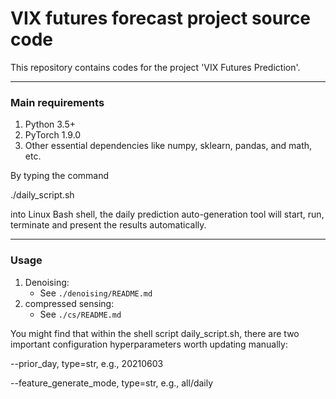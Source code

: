 # VIX futures forecast project source code

This repository contains codes for the project 'VIX Futures Prediction'. 


---
### Main requirements
1. Python 3.5+
2. PyTorch 1.9.0
3. Other essential dependencies like numpy, sklearn, pandas, and math, etc.


By typing the command

./daily_script.sh 

into Linux Bash shell, the daily prediction auto-generation tool will start, run, terminate and present the results automatically.



---
### Usage

1. Denoising:
     - See ```./denoising/README.md```  
2. compressed sensing:
     - See ```./cs/README.md```  

You might find that within the shell script daily_script.sh, there are two important configuration hyperparameters worth updating manually:

--prior_day, type=str, e.g., 20210603

--feature_generate_mode, type=str, e.g., all/daily






